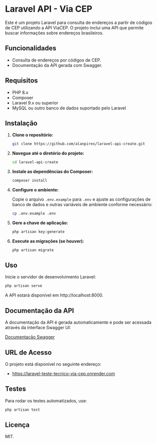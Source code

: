 # Laravel API - Via CEP

Este é um projeto Laravel para consulta de endereços a partir de códigos de CEP utilizando a API ViaCEP. O projeto inclui uma API que permite buscar informações sobre endereços brasileiros.

## Funcionalidades

- Consulta de endereços por códigos de CEP.
- Documentação da API gerada com Swagger.

## Requisitos

- PHP 8.x
- Composer
- Laravel 9.x ou superior
- MySQL ou outro banco de dados suportado pelo Laravel

## Instalação

1. **Clone o repositório:**

    ```bash
    git clone https://github.com/alanpires/laravel-api-create.git
    ```

2. **Navegue até o diretório do projeto:**

    ```bash
    cd laravel-api-create
    ```

3. **Instale as dependências do Composer:**

    ```bash
    composer install
    ```

4. **Configure o ambiente:**

    Copie o arquivo `.env.example` para `.env` e ajuste as configurações de banco de dados e outras variáveis de ambiente conforme necessário:

    ```bash
    cp .env.example .env
    ```

5. **Gere a chave de aplicação:**

    ```bash
    php artisan key:generate
    ```

6. **Execute as migrações (se houver):**

    ```bash
    php artisan migrate
    ```

## Uso

Inicie o servidor de desenvolvimento Laravel:

```bash
php artisan serve
```

A API estará disponível em http://localhost:8000.

## Documentação da API

A documentação da API é gerada automaticamente e pode ser acessada através da interface Swagger UI:

[Documentação Swagger](http://localhost:8000/api/documentation)

## URL de Acesso

O projeto está disponível no seguinte endereço:

- https://laravel-teste-tecnico-via-cep.onrender.com

## Testes

Para rodar os testes automatizados, use:

```bash
php artisan test
```

## Licença
MIT.
